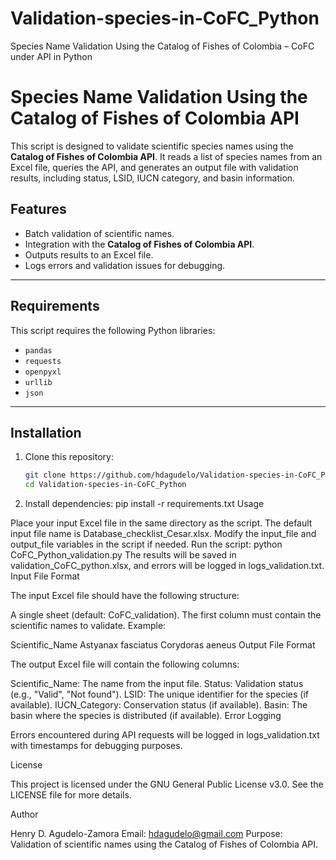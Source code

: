 # Validation-species-in-CoFC_Python
Species Name Validation Using the Catalog of Fishes of Colombia – CoFC under API in Python

# Species Name Validation Using the Catalog of Fishes of Colombia API

This script is designed to validate scientific species names using the **Catalog of Fishes of Colombia API**. It reads a list of species names from an Excel file, queries the API, and generates an output file with validation results, including status, LSID, IUCN category, and basin information.

## Features
- Batch validation of scientific names.
- Integration with the **Catalog of Fishes of Colombia API**.
- Outputs results to an Excel file.
- Logs errors and validation issues for debugging.

---

## Requirements
This script requires the following Python libraries:
- `pandas`
- `requests`
- `openpyxl`
- `urllib`
- `json`

---

## Installation
1. Clone this repository:
   ```bash
   git clone https://github.com/hdagudelo/Validation-species-in-CoFC_Python.git
   cd Validation-species-in-CoFC_Python

2.   Install dependencies:
pip install -r requirements.txt
Usage

Place your input Excel file in the same directory as the script. The default input file name is Database_checklist_Cesar.xlsx.
Modify the input_file and output_file variables in the script if needed.
Run the script:
python CoFC_Python_validation.py
The results will be saved in validation_CoFC_python.xlsx, and errors will be logged in logs_validation.txt.
Input File Format

The input Excel file should have the following structure:

A single sheet (default: CoFC_validation).
The first column must contain the scientific names to validate.
Example:

Scientific_Name
Astyanax fasciatus
Corydoras aeneus
Output File Format

The output Excel file will contain the following columns:

Scientific_Name: The name from the input file.
Status: Validation status (e.g., "Valid", "Not found").
LSID: The unique identifier for the species (if available).
IUCN_Category: Conservation status (if available).
Basin: The basin where the species is distributed (if available).
Error Logging

Errors encountered during API requests will be logged in logs_validation.txt with timestamps for debugging purposes.

License

This project is licensed under the GNU General Public License v3.0.
See the LICENSE file for more details.

Author

Henry D. Agudelo-Zamora
Email: hdagudelo@gmail.com
Purpose: Validation of scientific names using the Catalog of Fishes of Colombia API.
